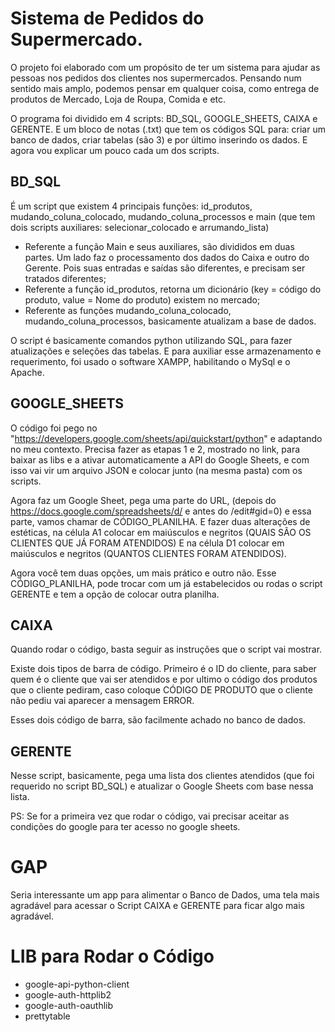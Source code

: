 # Sistema de Pedidos do Supermercado.

O projeto foi elaborado com um propósito de ter um sistema para ajudar as pessoas nos pedidos dos clientes nos supermercados. Pensando num sentido mais amplo, podemos pensar em qualquer coisa, como entrega de produtos de Mercado, Loja de Roupa, Comida e etc.

O programa foi dividido em 4 scripts: BD_SQL, GOOGLE_SHEETS, CAIXA e GERENTE. E um bloco de notas (.txt) que tem os códigos SQL para: criar um banco de dados, criar tabelas (são 3) e por último inserindo os dados. E agora vou explicar um pouco cada um dos scripts.

## BD_SQL
É um script que existem 4 principais funções: id_produtos, mudando_coluna_colocado, mudando_coluna_processos e main (que tem dois scripts auxiliares: selecionar_colocado e arrumando_lista)

- Referente a função Main e seus auxiliares, são divididos em duas partes. Um lado faz o processamento dos dados do Caixa e outro do Gerente. Pois suas entradas e saídas são diferentes, e precisam ser tratados diferentes;
- Referente a função id_produtos, retorna um dicionário (key = código do produto, value = Nome do produto) existem no mercado;
- Referente as funções mudando_coluna_colocado, mudando_coluna_processos, basicamente atualizam a base de dados.

O script é basicamente comandos python utilizando SQL, para fazer atualizações e seleções das tabelas. E para auxiliar esse armazenamento e requerimento, foi usado o software XAMPP, habilitando o MySql e o Apache.

## GOOGLE_SHEETS
O código foi pego no "https://developers.google.com/sheets/api/quickstart/python" e adaptando no meu contexto. Precisa fazer as etapas 1 e 2, mostrado no link, para baixar as libs e a ativar automaticamente a API do Google Sheets, e com isso vai vir um arquivo JSON e colocar junto (na mesma pasta) com os scripts.

Agora faz um Google Sheet, pega uma parte do URL, (depois do https://docs.google.com/spreadsheets/d/ e antes do /edit#gid=0) e essa parte, vamos chamar de CÓDIGO_PLANILHA. E fazer duas alterações de estéticas, na célula A1 colocar em maiúsculos e negritos (QUAIS SÃO OS CLIENTES QUE JÁ FORAM ATENDIDOS) E na célula D1 colocar em maiúsculos e negritos (QUANTOS CLIENTES FORAM ATENDIDOS).

Agora você tem duas opções, um mais prático e outro não. Esse CÓDIGO_PLANILHA, pode trocar com um já estabelecidos ou rodas o script GERENTE e tem a opção de colocar outra planilha.

## CAIXA
Quando rodar o código, basta seguir as instruções que o script vai mostrar. 

Existe dois tipos de barra de código. Primeiro é o ID do cliente, para saber quem é o cliente que vai ser atendidos e por ultimo o código dos produtos que o cliente pediram, caso coloque CÓDIGO DE PRODUTO que o cliente não pediu vai aparecer a mensagem ERROR.

Esses dois código de barra, são facilmente achado no banco de dados.

## GERENTE
Nesse script, basicamente, pega uma lista dos clientes atendidos (que foi requerido no script BD_SQL) e atualizar o Google Sheets com base nessa lista.

PS: Se for a primeira vez que rodar o código, vai precisar aceitar as condições do google para ter acesso no google sheets.
# GAP
Seria interessante um app para alimentar o Banco de Dados, uma tela mais agradável para acessar o Script CAIXA e GERENTE para ficar algo mais agradável.

# LIB para Rodar o Código
- google-api-python-client
- google-auth-httplib2
- google-auth-oauthlib
- prettytable
